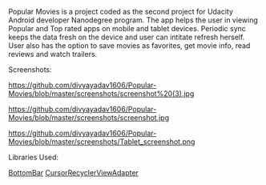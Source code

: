 Popular Movies is a project coded as the second project for Udacity Android developer Nanodegree program. The app helps the user in viewing Popular and Top rated apps on mobile and tablet devices. Periodic sync keeps the data fresh on the device and user can intitate refresh herself. User also has the option to save movies as favorites, get movie info, read reviews and watch trailers.

Screenshots:

https://github.com/divyayadav1606/Popular-Movies/blob/master/screenshots/screenshot%20(3).jpg

https://github.com/divyayadav1606/Popular-Movies/blob/master/screenshots/screenshot.jpg

https://github.com/divyayadav1606/Popular-Movies/blob/master/screenshots/Tablet_screenshot.png

Libraries Used:

[BottomBar](https://github.com/roughike/BottomBar)
[CursorRecyclerViewAdapter](https://gist.github.com/skyfishjy/443b7448f59be978bc59)
